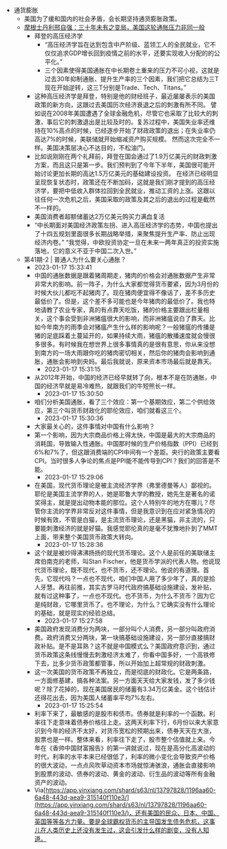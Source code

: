 - 通货膨胀
    - 美国为了缓和国内的社会矛盾，会长期坚持通货膨胀政策。
    - [ 摩根士丹利邢自强：三十年未有之变局，美国这轮通胀压力非同一般 ](https://mp.weixin.qq.com/s?__biz=MjM5NzAwMzU0MA%3D%3D&mid=2247522678&idx=2&sn=8a0ea57bf326815344f5aa959b05d95e&scene=45&ascene=0&devicetype=android-29&version=2800015d&nettype=WIFI&abtest_cookie=AAACAA%3D%3D&lang=zh_CN&exportkey=Af0JvqyMFgMWZddZSJMBwc8%3D&pass_ticket=%2BitxcsG5RpfutCKDbEMb9IkrbowWUDnzQ2Dp6VMRpSuUARNpRCyNyPWRKDwgtV3a&wx_header=1)
        - 拜登的高压经济学
            - “高压经济学旨在达到包含中产阶级、蓝领工人的全民就业，它不仅仅追求GDP增长回到疫情之前的水平，还要实现收入分配的的公平化。”
            - 三个因素使得美国通胀在中长期卷土重来的压力不可小视，这就是过去30年抑制通胀、提升生产率的三个因素，我们把它总结为三T现在开始逆转，这三T分别是Trade、Tech、Titans。”
        - 这种高压经济学是拜登，特别是他的财经班子，最近屡屡表示的美国政策的新方向，这跟过去美国历次经济衰退之后的刺激有所不同。  譬如说在2008年美国遭遇了全球金融危机，尽管它也采取了比较大的刺激，事后它的刺激退出是比较及时的。复苏过程中，美国失业率还维持在10%高点的时候，已经逐步开始了财政政策的退出；在失业率仍高达7%的时候，美联储就开始缩减资产购买规模。  然而这次完全不一样。美国决策层决心不达目的，不松油门。
        - 比如说刚刚在两个礼拜前，拜登在国会通过了1.9万亿美元的财政刺激方案，而且这只是第一步。我们预判到了今年下半年，美国很可能开始讨论更加长期的高达1.5万亿美元的基础建设投资。  在经济已经明显呈现恢复状态时，政策还在不断加码，这就是我们刚才提到的高压经济学，要把中低收入群体拉回到全民就业，推动工资的上涨。这跟以往任何一次危机之后，美国采取的政策及其之后的退出的过程是截然不一样的。
        - 美国消费者超额储蓄达2万亿美元购买力满血复活
        - “中长期面对美国经济政策左拐、进入高压经济学的态势，中国也提出了十四五规划里面很多长期战略举措，来聚焦提升生产率、防止出现经济内卷。”  “我觉得，中欧投资协定一旦在未来一两年真正的投资实施落地，它的意义不亚于中国二次入世。”
    - 第41期-2 | 普通人为什么要关心通胀？
        - 2023-01-17 15:33:41         
        - 中国的通胀数据是跟着猪周期走，猪肉的价格会对通胀数据产生非常非常大的影响。前一阵子，为什么大家都觉得货币要紧，因为3月份的时候大伙儿都吃不起猪肉了。现在猪肉便宜得不像话了，差不多历史最低价了。但是，这个差不多可能也是今年猪肉的最低价了。我也特地请教了农业专家，真的有点靠天吃饭，猪的价格主要跟出栏量相关，这个事会受到非洲猪瘟很大的影响，而非洲猪瘟说白了靠天。比如今年南方的雨季会对猪瘟产生什么样的影响呢？一般猪瘟的传播是猪的足底踩着土蔓延开的，如果持续大雨，猪瘟的散播速度就会慢很多很多。有时候我在想世界上很多事情真的是很有意思，你从来没想到南方的一场大雨跟你吃的猪肉密切相关，然后你的猪肉会影响到通胀，通胀会影响到央妈。最后我就说，原来资本市场最后就是靠天。
            - 2023-01-17 15:31:15         
        - 从2012年开始，中国的经济已经早就转了向，根本不是在防通胀，中国的经济早就是易冷难热，就跟我们的牛短熊长一样。
            - 2023-01-17 15:30:50         
        - 咱们分析美国通胀，看了三个效应：第一个基期效应，第二个供给效应，第三个叫货币财政化的耶伦效应，咱们就看这三个。
            - 2023-01-17 15:30:36         
        - 大家最关心的，这件事情对中国有什么影响？
        - 第一个影响，因为大宗商品价格上得太快，中国是最大的大宗商品的消耗国，导致输入性通胀。中国那时候的生产价格指数（PPI）已经到6%和7%了，但这跟消费端的CPI中间有一个差距。央行的政策主要看CPI。当时很多人争论的焦点是PPI能不能传导到CPI？我们的回答是不能。
            - 2023-01-17 15:29:06         
        - 在美国，现代货币理论是被主流经济学界（弗里德曼等人）鄙视的。耶伦是美国主流学界的人，她是耶鲁大学的教授，她先生是著名的诺奖得主，就是提出动物本能的那位。这个人特别牛的地方在哪儿？尽管你主流的学界非常反对这件事情，但是我意识到在应对紧急情况的时候有效，不管是白猫，是主流货币理论，还是黑猫，非主流的，只要能刺激经济的就是好猫。我感觉耶伦真的是毫不犹豫地扑到了MMT上面，带来整个美国货币政策大转向。
            - 2023-01-17 15:28:36         
        - 这个就是被炒得沸沸扬扬的现代货币理论。这个人是前任的美联储主席伯南克的老师，叫Stan Fischer，他是货币学派的代表人物。他说现代货币理论，既不现代，也不货币，还不理论。他说的有道理。首先，它现代吗？一点也不现代，咱们中国人用了多少年了，真的是拾人牙慧。再往前推，其实古罗马时代政府搞基础设施建设，发补贴，就有过这种事了，一点也不现代。也不货币，为什么不货币？因为它是纯财政，它哪里货币了。也不理论，为什么？它确实没有什么理论的基础，就是现实的经验总结。
            - 2023-01-17 15:27:58         
        - 美国政府发现消费分为两块，一部分叫个人消费，另一部分叫政府消费。政府消费又分两块，第一块搞基础设施建设，另一部分直接搞财政补贴。是不是耳熟？这不就是中国模式么？美国政府意识到，通过货币政策这条线慢慢去刺激经济太难了，你看中国多好，一个高铁修下去，比多少货币政策都管事，所以开始加上超常规的财政刺激。
        - 这一次美国的货币政策不再独立，而是彻底的财政化。它是两条路，一方面修基建，搞各种法案。另一方面天天给大家发钱，发了多少钱呢？除了花掉的，现在美国居民的储蓄有3.34万亿美金。这个钱估计还得花出去，因为美国人储蓄率平均7%左右。
            - 2023-01-17 15:25:54         
        - 利率下来了，最敏感的是股市和债市。债券就是利率的一个函数。利率往下走意味着债券价格往上走。这两天利率下行，6月份以来大家意识到今年的经济不太好，对货币宽松的预期出来，债券天天在大涨，股票也是一样。整体来看，利率往下走了，股市整个估值就上来。今年在《香帅中国财富报告》的第一讲就说过，现在是高分化高波动的时代，利率的水平本来已经很低了，利率的微小变化会导致资产价格的很大波动，一点点风吹草动资本市场就惊涛骇浪，通胀会直接影响到股票的波动、债券的波动、黄金的波动、衍生品的波动等所有金融资产的波动。
        - Via[https://app.yinxiang.com/shard/s63/nl/13797828/1196aa60-6a48-443d-aea9-315140f110e3/](https://app.yinxiang.com/shard/s63/nl/13797828/1196aa60-6a48-443d-aea9-315140f110e3/)，还有美国的民众、日本、中国、英国等等各方力量。要是全球霸权货币的主导国发生债务危机，这事儿在人类历史上还没有发生过，这会引发什么样的剧变，没有人知道。

